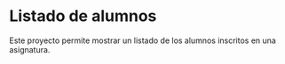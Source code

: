 Listado de alumnos
=================

Este proyecto permite mostrar un listado de los alumnos inscritos en una asignatura.
